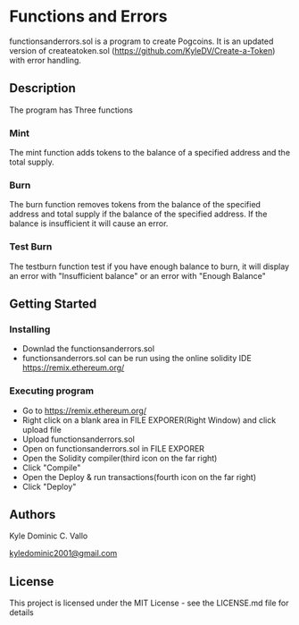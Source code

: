 # Functions and Errors

functionsanderrors.sol is a program to create Pogcoins. It is an updated version of createatoken.sol (https://github.com/KyleDV/Create-a-Token) with error handling.

## Description

The program has Three functions
### Mint
The mint function adds tokens to the balance of a specified address and the total supply.
### Burn
The burn function removes tokens from the balance of the specified address and total supply if the balance of the specified address. If the balance is insufficient it will cause an error.
### Test Burn
The testburn function test if you have enough balance to burn, it will display an error with "Insufficient balance" or an error with "Enough Balance"

## Getting Started

### Installing

* Downlad the functionsanderrors.sol
* functionsanderrors.sol can be run using the online solidity IDE https://remix.ethereum.org/

### Executing program

* Go to https://remix.ethereum.org/
* Right click on a blank area in FILE EXPORER(Right Window) and click upload file
* Upload functionsanderrors.sol
* Open on functionsanderrors.sol in FILE EXPORER
* Open the Solidity compiler(third icon on the far right)
* Click "Compile"
* Open the Deploy & run transactions(fourth icon on the far right)
* Click "Deploy"

## Authors

Kyle Dominic C. Vallo

kyledominic2001@gmail.com

## License

This project is licensed under the MIT License - see the LICENSE.md file for details
